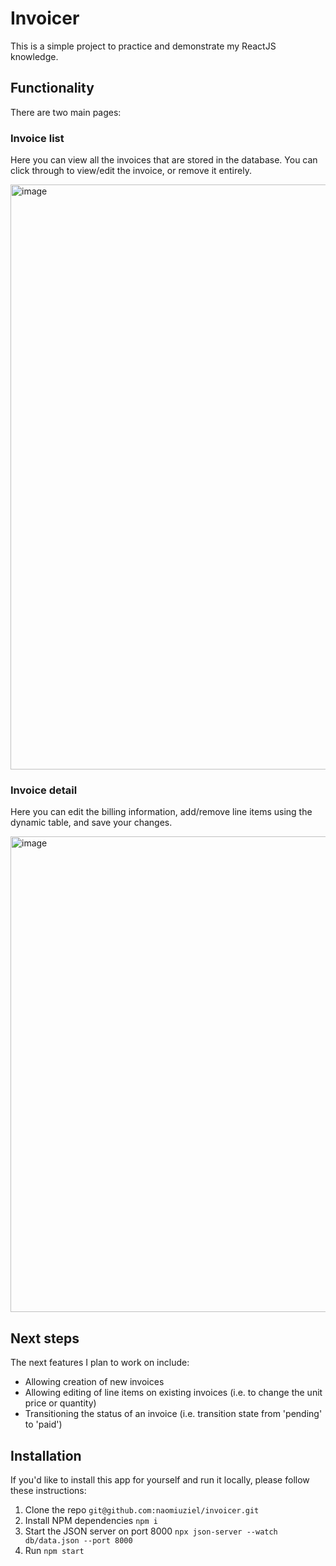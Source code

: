 # Invoicer
This is a simple project to practice and demonstrate my ReactJS knowledge.

## Functionality
There are two main pages:

### Invoice list
Here you can view all the invoices that are stored in the database. You can click through to view/edit the invoice, or remove it entirely.

<img width="936" alt="image" src="https://user-images.githubusercontent.com/97198969/233473892-97a0997a-9d66-4719-a6bb-50fdfc4cdfd3.png">

### Invoice detail
Here you can edit the billing information, add/remove line items using the dynamic table, and save your changes.

<img width="761" alt="image" src="https://user-images.githubusercontent.com/97198969/233473931-29fd671b-83a4-4b97-ac86-f53cd0e2727e.png">

## Next steps
The next features I plan to work on include:
- Allowing creation of new invoices
- Allowing editing of line items on existing invoices (i.e. to change the unit price or quantity)
- Transitioning the status of an invoice (i.e. transition state from 'pending' to 'paid')

## Installation
If you'd like to install this app for yourself and run it locally, please follow these instructions:

1. Clone the repo `git@github.com:naomiuziel/invoicer.git`
2. Install NPM dependencies `npm i`
3. Start the JSON server on port 8000 `npx json-server --watch db/data.json --port 8000`
4. Run `npm start`
